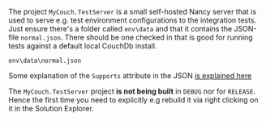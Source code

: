 The project `MyCouch.TestServer` is a small self-hosted Nancy server that is used to serve e.g. test environment configurations to the integration tests. Just ensure there's a folder called `env\data` and that it contains the JSON-file `normal.json`. There should be one checked in that is good for running tests against a default local CouchDb install.

```
env\data\normal.json
```

Some explanation of the `Supports` attribute in the JSON [is explained here](http://danielwertheim.se/2014/04/05/xunit-dynamically-skipping-tests-for-different-test-environments)

The `MyCouch.TestServer` project **is not being built** in `DEBUG` nor for `RELEASE`. Hence the first time you need to explicitly e.g rebuild it via right clicking on it in the Solution Explorer.